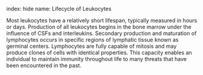 index: hide
name: Lifecycle of Leukocytes

Most leukocytes have a relatively short lifespan, typically measured in hours or days. Production of all leukocytes begins in the bone marrow under the influence of CSFs and interleukins. Secondary production and maturation of lymphocytes occurs in specific regions of lymphatic tissue known as germinal centers. Lymphocytes are fully capable of mitosis and may produce clones of cells with identical properties. This capacity enables an individual to maintain immunity throughout life to many threats that have been encountered in the past.
